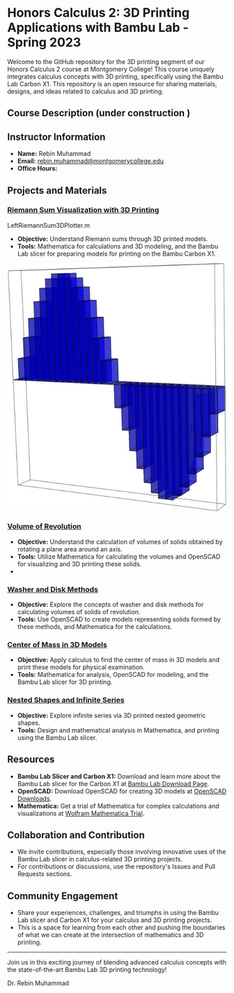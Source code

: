 # Honors Calculus 2: 3D Printing Applications with Bambu Lab - Spring 2023

Welcome to the GitHub repository for the 3D printing segment of our Honors Calculus 2 course at Montgomery College! This course uniquely integrates calculus concepts with 3D printing, specifically using the Bambu Lab Carbon X1. This repository is an open resource for sharing materials, designs, and ideas related to calculus and 3D printing.

## Course Description (under construction )



## Instructor Information

- **Name:** Rebin Muhammad
- **Email:** rebin.muhammad@montgomerycollege.edu
- **Office Hours:**

  
## Projects and Materials

### [Riemann Sum Visualization with 3D Printing](RiemannSum.md)

LeftRiemannSum3DPlotter.m
- **Objective:** Understand Riemann sums through 3D printed models.
- **Tools:** Mathematica for calculations and  3D modeling, and the Bambu Lab slicer for preparing models for printing on the Bambu Carbon X1.

![Left Riemann sum for sin(x) taking 30 rectangles](https://github.com/Reben80/3DPrintCalculus/blob/main/Reimann_Sum.jpg)


### [Volume of Revolution](Volume_of_Revolution.md)
- **Objective:** Understand the calculation of volumes of solids obtained by rotating a plane area around an axis.
- **Tools:** Utilize Mathematica for calculating the volumes and OpenSCAD for visualizing and 3D printing these solids.
- 

### [Washer and Disk Methods](Washer_and_Desk.md)
- **Objective:** Explore the concepts of washer and disk methods for calculating volumes of solids of revolution.
- **Tools:** Use OpenSCAD to create models representing solids formed by these methods, and Mathematica for the calculations.






### [Center of Mass in 3D Models](CenterofMass.md)
- **Objective:** Apply calculus to find the center of mass in 3D models and print these models for physical examination.
- **Tools:** Mathematica for analysis, OpenSCAD for modeling, and the Bambu Lab slicer for 3D printing.


### [Nested Shapes and Infinite Series](infinite_series.md)
- **Objective:** Explore infinite series via 3D printed nested geometric shapes.
- **Tools:** Design and  mathematical analysis in Mathematica, and printing using the Bambu Lab slicer.


## Resources

- **Bambu Lab Slicer and Carbon X1:** Download and learn more about the Bambu Lab slicer for the Carbon X1 at [Bambu Lab Download Page](https://bambulab.com/en/download).
- **OpenSCAD:** Download OpenSCAD for creating 3D models at [OpenSCAD Downloads](https://openscad.org/downloads.html).
- **Mathematica:** Get a trial of Mathematica for complex calculations and visualizations at [Wolfram Mathematica Trial](https://www.wolfram.com/mathematica/trial/).

## Collaboration and Contribution

- We invite contributions, especially those involving innovative uses of the Bambu Lab slicer in calculus-related 3D printing projects.
- For contributions or discussions, use the repository's Issues and Pull Requests sections.

## Community Engagement

- Share your experiences, challenges, and triumphs in using the Bambu Lab slicer and Carbon X1 for your calculus and 3D printing projects.
- This is a space for learning from each other and pushing the boundaries of what we can create at the intersection of mathematics and 3D printing.

---

Join us in this exciting journey of blending advanced calculus concepts with the state-of-the-art Bambu Lab 3D printing technology!

Dr. Rebin Muhammad
